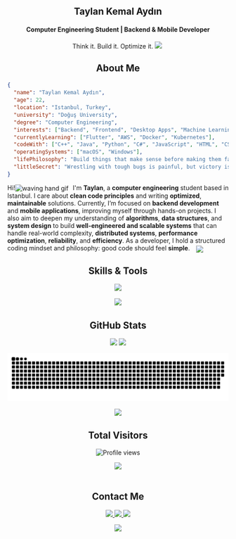 <h2 align="center"> Taylan Kemal Aydın</h2>
<h4 align="center"> Computer Engineering Student |  Backend &  Mobile Developer</h4>
<p align="center"> Think it. Build it. Optimize it.   <img src="https://github.com/Anmol-Baranwal/Cool-GIFs-For-GitHub/assets/74038190/2c0eef4b-7b75-42bd-9722-4bea97a2d532" width="40">&nbsp;</p>

<h2 align="center">About Me </h2>

```json
{
  "name": "Taylan Kemal Aydın",
  "age": 22,
  "location": "Istanbul, Turkey",
  "university": "Doğuş University",
  "degree": "Computer Engineering",
  "interests": ["Backend", "Frontend", "Desktop Apps", "Machine Learning", "Mobile Apps"],
  "currentlyLearning": ["Flutter", "AWS", "Docker", "Kubernetes"],
  "codeWith": ["C++", "Java", "Python", "C#", "JavaScript", "HTML", "CSS"],
  "operatingSystems": ["macOS", "Windows"],
  "lifePhilosophy": "Build things that make sense before making them fancy.",
  "littleSecret": "Wrestling with tough bugs is painful, but victory is sweet."
}
```
<p>
Hi!<img src="https://user-images.githubusercontent.com/72663882/171687151-bb31c996-c9d2-49c8-b593-734946893b23.gif" alt="waving hand gif" aria-hidden="true" width="20" style="vertical-align: middle; margin-right: 6px;" /> I'm <strong>Taylan</strong>, a <strong> computer engineering</strong> student based in Istanbul. I care about <strong>clean code principles</strong> and writing <strong>optimized</strong>, <strong>maintainable</strong> solutions. Currently, I’m focused on <strong>backend development</strong> and <strong>mobile applications</strong>, improving myself through hands-on projects. I also aim to deepen my understanding of <strong>algorithms</strong>, <strong>data structures</strong>, and <strong>system design</strong> to build <strong>well-engineered and scalable systems</strong> that can handle real-world complexity, <strong>distributed systems</strong>, <strong>performance optimization</strong>, <strong>reliability</strong>, and <strong>efficiency</strong>.
As a developer, I hold a structured coding mindset and philosophy: good code should feel <strong>simple</strong>.    <img src="https://media2.giphy.com/media/QssGEmpkyEOhBCb7e1/giphy.gif?cid=ecf05e47a0n3gi1bfqntqmob8g9aid1oyj2wr3ds3mg700bl&rid=giphy.gif" width="20px" style="vertical-align: middle; margin-left: 10px;" /> </p>




<h2 align="center">Skills & Tools</h2>

<p align="center">
  <img src="https://skillicons.dev/icons?i=c,cpp,python,java,cs,javascript,html,css,nodejs,express,react,mysql&theme=dark" />
</p>
<p align="center">
  <img src="https://skillicons.dev/icons?i=sqlite,mongodb,vscode,git,github,postman,stackoverflow,bootstrap&theme=dark" />
</p>



<h2 align="center">GitHub Stats</h2>

<p align="center">
  <img src="https://github-readme-stats.vercel.app/api?username=taylnAydin&show_icons=true&theme=tokyonight" height="170"/>
  <img src="https://github-readme-stats.vercel.app/api/top-langs/?username=taylnAydin&layout=compact&theme=tokyonight" height="170"/>
</p>



  ![snake gif](https://github.com/taylnAydin/taylnAydin/blob/output/github-snake-dark.svg)

<div align="center">
 <img src="https://github.com/user-attachments/assets/0bf134e2-c0ba-488b-bbd4-9300f2f77871" width="400">
 </div>


<h2 align="center">Total Visitors</h2>
<p align="center">
  <img src="https://komarev.com/ghpvc/?username=taylnAydin&label=Profile%20Views&color=0e75b6&style=flat" alt="Profile views" />
</p>

 <div align="center">
 <img src="https://user-images.githubusercontent.com/74038190/212284158-e840e285-664b-44d7-b79b-e264b5e54825.gif" width="500">
<br><br>
 </div>

<h2 align="center">Contact Me</h2>




<p align="center">
  <a href="mailto:taylanaydin22@hotmail.com">
    <img src="https://img.shields.io/badge/email-%23D14836.svg?&style=for-the-badge&logo=gmail&logoColor=white" />
  </a>
  <a href="https://github.com/taylnAydin">
    <img src="https://img.shields.io/badge/github-%23121011.svg?&style=for-the-badge&logo=github&logoColor=white" />
  </a>
  <a href="https://leetcode.com/u/taylnAydin/">
    <img src="https://img.shields.io/badge/leetcode-%23FFA116.svg?&style=for-the-badge&logo=leetcode&logoColor=black" />
  </a>
</p>

<div align="center">
 
  <img src="https://user-images.githubusercontent.com/74038190/213866269-5d00981c-7c98-46d7-8a8e-16f462f15227.gif" width="400" />

</div>


